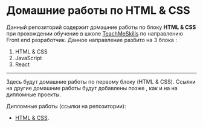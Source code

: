# Домашние работы по HTML & CSS

Данный репозиторий содержит домашние работы по блоку **HTML & CSS** при прохождении  обучение в школе [TeachMeSkills](https://teachmeskills.by/) по направлению Front end разработчик.
Данное направление разбито на 3 блока :

1.  HTML & CSS
2.  JavaScript
3.  React
---

Здесь будут домашние работы по первому блоку (HTML & CSS).
Ссылки на другие домашние работы будут добавлены позже , как и на на дипломные проекты.

Дипломные работы (ссылки на репозитории):
-  [HTML & CSS](https://github.com/andrey-semchenko/TMS-project-html-css).

